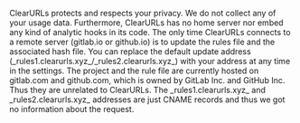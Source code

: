 ClearURLs protects and respects your privacy. We do not collect any of your usage data. Furthermore, ClearURLs has no home server nor embed any kind of analytic hooks in its code. The only time ClearURLs connects to a remote server (gitlab.io or github.io) is to update the rules file and the associated hash file. You can replace the default update address (\_rules1.clearurls.xyz\_/\_rules2.clearurls.xyz\_) with your address at any time in the settings. The project and the rule file are currently hosted on gitlab.com and github.com, which is owned by GitLab Inc. and GitHub Inc. Thus they are unrelated to ClearURLs. The \_rules1.clearurls.xyz\_ and \_rules2.clearurls.xyz\_ addresses are just CNAME records and thus we got no information about the request.